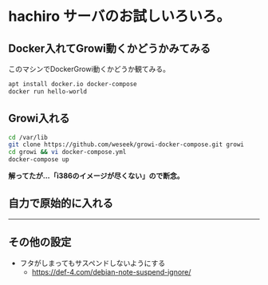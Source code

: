 # hachiro サーバのお試しいろいろ。

## Docker入れてGrowi動くかどうかみてみる

このマシンでDockerGrowi動くかどうか観てみる。

```bash
apt install docker.io docker-compose
docker run hello-world
```

## Growi入れる

```bash
cd /var/lib
git clone https://github.com/weseek/growi-docker-compose.git growi
cd growi && vi docker-compose.yml
docker-compose up
```

__解ってたが…「i386のイメージが尽くない」ので断念。__

## 自力で原始的に入れる



---

## その他の設定

- フタがしまってもサスペンドしないようにする
  - https://def-4.com/debian-note-suspend-ignore/